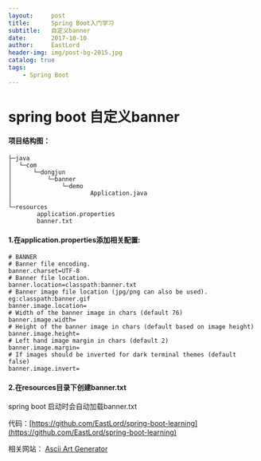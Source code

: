 ```yaml
---
layout:     post
title:      Spring Boot入门学习
subtitle:   自定义banner
date:       2017-10-10
author:     EastLord
header-img: img/post-bg-2015.jpg
catalog: true
tags:
    - Spring Boot
---
```


# spring boot 自定义banner

#### 项目结构图：

```
├─java
│  └─com
│      └─dongjun
│          └─banner
│              └─demo
│                      Application.java
│                      
└─resources
        application.properties
        banner.txt
```

#### **1.在application.properties添加相关配置:**

```properties
# BANNER   
# Banner file encoding.   
banner.charset=UTF-8   
# Banner file location.   
banner.location=classpath:banner.txt   
# Banner image file location (jpg/png can also be used).    eg:classpath:banner.gif   
banner.image.location=   
# Width of the banner image in chars (default 76)   
banner.image.width=   
# Height of the banner image in chars (default based on image height)   
banner.image.height=   
# Left hand image margin in chars (default 2)   
banner.image.margin=   
# If images should be inverted for dark terminal themes (default false)   
banner.image.invert=   
```

#### **2.在resources目录下创建banner.txt**

spring boot 启动时会自动加载banner.txt

代码：[https://github.com/EastLord/spring-boot-learning](https://github.com/EastLord/spring-boot-learning)

相关网站： [Ascii Art Generator](http://patorjk.com/software/taag) 